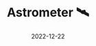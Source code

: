 ---
title: Astrometer 🛰️
description: Datos meteorológicos en tiempo real
date: 2022-12-22
source: "https://github.com/lewinkoon/astrometer"
demo: "https://astrometer.xyz"

---